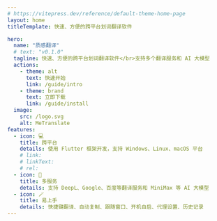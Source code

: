 ```yaml
---
# https://vitepress.dev/reference/default-theme-home-page
layout: home
titleTemplate: 快速、方便的跨平台划词翻译软件

hero:
  name: "质感翻译"
  # text: "v0.1.0"
  tagline: 快速、方便的跨平台划词翻译软件</br>支持多个翻译服务和 AI 大模型
  actions:
    - theme: alt
      text: 快速开始
      link: /guide/intro
    - theme: brand
      text: 立即下载
      link: /guide/install
  image:
    src: /logo.svg
    alt: MeTranslate
features:
  - icon: 💻
    title: 跨平台
    details: 使用 Flutter 框架开发，支持 Windows、Linux、macOS 平台
    # link:
    # linkText:
    # rel:
  - icon: 🔎
    title: 多服务
    details: 支持 DeepL、Google、百度等翻译服务和 MiniMax 等 AI 大模型
  - icon: 🪄
    title: 易上手
    details: 快捷键翻译、自动复制、跟随窗口、开机自启、代理设置、历史记录
---
```

